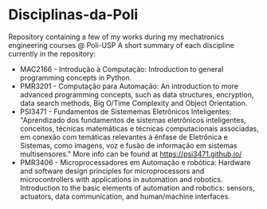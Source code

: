 # Disciplinas-da-Poli
Repository containing a few of my works during my mechatronics engineering courses @ Poli-USP
A short summary of each discipline currently in the repository:

- MAC2166 - Introdução à Computação: Introduction to general programming concepts in Python.
- PMR3201 - Computação para Automação: An introduction to more advanced programming concepts, such as data structures, encryption, data search methods, Big O/Time Complexity and Object Orientation.
- PSI3471 - Fundamentos de Sistememas Eletrônicos Inteligentes: "Aprendizado dos fundamentos de sistemas eletrônicos inteligentes, conceitos, técnicas matemáticas e técnicas computacionais associadas, em conexão com temáticas relevantes à ênfase de Eletrônica e Sistemas, como imagens, voz e fusão de informação em sistemas multisensores." More info can be found at <https://psi3471.github.io/>
- PMR3406 - Microprocessadores em Automação e robótica: Hardware and software design principles for microprocessors and microcontrollers with applications in automation and robotics. Introduction to the basic elements of automation and robotics: sensors, actuators, data communication, and human/machine interfaces.
